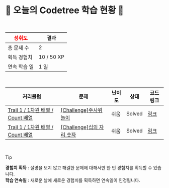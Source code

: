 # 🌲 오늘의 Codetree 학습 현황 🌲

<br />

| <span style="color:red;display:block;text-align:center;"> **성취도**</span> | 결과 |
|---|---|
| 총 문제 수 | 2 |
| 획득 경험치 | 10 / 50 XP |
| 연속 학습 일 | 1 일 |

<br />

|커리큘럼|문제|난이도|상태|코드 링크|
|---|---|---|---|---|
|[Trail 1 / 1차원 배열 / Count 배열](https://https://en.codetree.ai/trail-info/novice-low/)|[[Challenge]주사위 놀이](https://https://en.codetree.ai/trails/complete/curated-cards/challenge-play-with-dice/)|쉬움|Solved|[링크](https://github.com/5622lsk/programmers/blob/main/250108/%EC%A3%BC%EC%82%AC%EC%9C%84%20%EB%86%80%EC%9D%B4/play-with-dice.py)|
|[Trail 1 / 1차원 배열 / Count 배열](https://https://en.codetree.ai/trail-info/novice-low/)|[[Challenge]십의 자리 숫자](https://https://en.codetree.ai/trails/complete/curated-cards/challenge-number-of-tens-digit/)|쉬움|Solved|[링크](https://github.com/5622lsk/programmers/blob/main/250108/%EC%8B%AD%EC%9D%98%20%EC%9E%90%EB%A6%AC%20%EC%88%AB%EC%9E%90/number-of-tens-digit.py)|


<br />

> [!TIP]
> **경험치 획득** : 설명을 보지 않고 해결한 문제에 대해서만 한 번 경험치를 획득할 수 있습니다.  
> **학습 연속일** : 새로운 날에 새로운 경험치를 획득하면 연속일이 인정됩니다.

